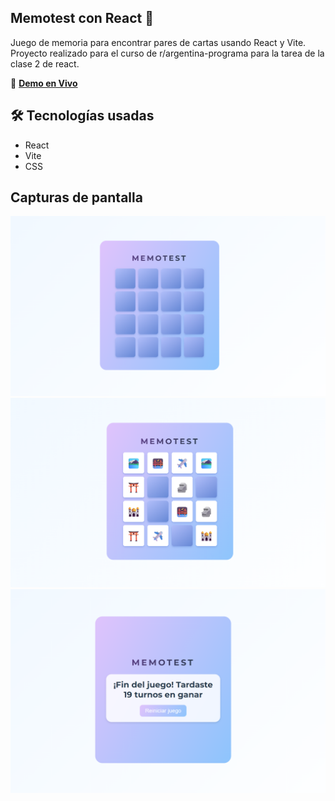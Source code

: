 ## Memotest con React 🎴
Juego de memoria para encontrar pares de cartas usando React y Vite. Proyecto realizado para el curso de r/argentina-programa para la tarea de la clase 2 de react. 

🔗 **[Demo en Vivo](https://clases-react.vercel.app/)**  

## 🛠 Tecnologías usadas

- React
- Vite 
- CSS

## Capturas de pantalla 
![Memotest](public/imagenes/memotest.png)  
![Memotest en juego](public/imagenes/memotest-jugando.png)  
![Memotest terminado](public/imagenes/memotest-terminado.png)  
